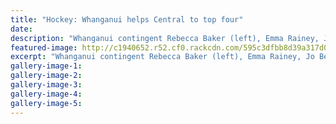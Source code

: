 ```yaml
---
title: "Hockey: Whanganui helps Central to top four"
date: 
description: "Whanganui contingent Rebecca Baker (left), Emma Rainey, Jo Bell, Jordan Cohen, Ryan Gray and Patrick Madder (all students of WHS) help the Central Hockey teams..."
featured-image: http://c1940652.r52.cf0.rackcdn.com/595c3dfbb8d39a317d0005c8/Central-U18-duty-at-Tourny-week-in-Whangarei-chron-6-July.jpg
excerpt: "Whanganui contingent Rebecca Baker (left), Emma Rainey, Jo Bell, Jordan Cohen, Ryan Gray and Patrick Madder (all students of WHS) help the Central men and women's teams to top four at the U18 nationals in Whangarei."
gallery-image-1: 
gallery-image-2: 
gallery-image-3: 
gallery-image-4: 
gallery-image-5: 
---
```

